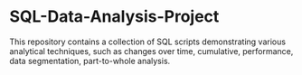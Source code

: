 # SQL-Data-Analysis-Project
This repository contains a collection of SQL scripts demonstrating various analytical techniques, such as changes over time, cumulative, performance, data segmentation, part-to-whole analysis.

